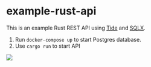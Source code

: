 # example-rust-api

This is an example Rust REST API using [Tide](https://github.com/http-rs/tide) and [SQLX](https://github.com/launchbadge/sqlx).

1. Run `docker-compose up` to start Postgres database.
2. Use `cargo run` to start API

![](https://pbs.twimg.com/media/CVwvDn5UkAAlne_?format=png&name=900x900)
